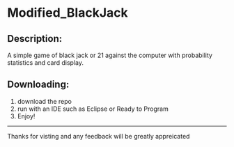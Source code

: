 Modified_BlackJack
==================

Description: 
------------------
A simple game of black jack or 21 against the computer with probability statistics and card display. 

Downloading: 
------------------
1. download the repo 
2. run with an IDE such as Eclipse or Ready to Program
3. Enjoy!
------------------
Thanks for visting and any feedback will be greatly appreicated

